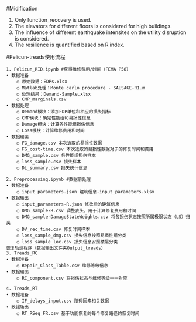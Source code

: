 #Midification
1. Only function_recovery is used.
2. The elevators for different floors is considered for high buildings.
3. The influence of different earthquake intensites on the utility disruption is considered.
4. The resilience is quantified based on R index.

#Pelicun-treads使用流程
	
	1. Pelicun_RID.ipynb #获得维修费用/时间（FEMA P58）
	• 数据准备
		○ 原始数据：EDPs.xlsx
		○ Matlab处理：Monte carlo procedure - SAUSAGE-R1.m
		○ 处理结果：Demand-Sample.xlsx
		○ CMP_marginals.csv
	• 数据处理
		○ Demand模块：添加EDP单位和相应的损失指标
		○ CMP模块：确定性能组和易损性信息
		○ Damage模块：计算各性能组损伤信息
		○ Loss模块：计算维修费用和时间
	• 数据输出
		○ FG_damage.csv 本次选取的易损性数据
		○ FG_cost-time.csv 本次选取的易损性数据对于的修复时间和费用
		○ DMG_sample.csv 各性能组损伤样本
		○ loss_sample.csv 损失样本
		○ DL_summary.csv 损失统计信息
		
	2. Preprocessing.ipynb #数据前处理
	• 数据准备
		○ input_parameters.json 建筑信息-input_parameters.xlsx
	• 数据输出
		○ input_parameters-R.json 修改后的建筑信息
		○ DMG_sample-R.csv 调整表头，用于计算修复费用和时间
		○ DMG_sample-DamageStateWeights.csv 将各损伤状态按照所属极限状态（LS）归类
		○ DV_rec_time.csv 修复时间样本
		○ loss_sample_dmg.csv 损失信息按照易损性组分类
		○ loss_sample_loc.csv 损失信息安照楼层分类
	恢复轨迹程序（数据输出文件夹Output_treads）
	3. Treads_RC
	• 数据准备
		○ Repair_Class_Table.csv 维修等级信息
	• 数据输出
		○ RC_component.csv 将损伤状态与维修等级一一对应
		
	4. Treads_RT
	• 数据准备
		○ IF_delays_input.csv 阻碍因素相关数据
	• 数据输出
		○ RT_RSeq_FR.csv 基于功能恢复的每个修复路径的恢复时间
    
